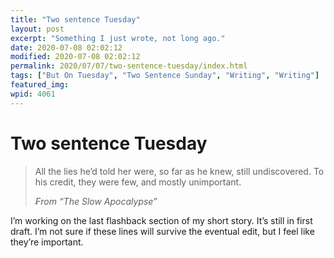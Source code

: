 ```yaml
---
title: "Two sentence Tuesday"
layout: post
excerpt: "Something I just wrote, not long ago."
date: 2020-07-08 02:02:12
modified: 2020-07-08 02:02:12
permalink: 2020/07/07/two-sentence-tuesday/index.html
tags: ["But On Tuesday", "Two Sentence Sunday", "Writing", "Writing"]
featured_img: 
wpid: 4061
---
```


# Two sentence Tuesday

> All the lies he’d told her were, so far as he knew, still undiscovered. To his credit, they were few, and mostly unimportant.
> 
> <cite>₣rom “The Slow Apocalypse”</cite>

I’m working on the last flashback section of my short story. It’s still in first draft. I’m not sure if these lines will survive the eventual edit, but I feel like they’re important.